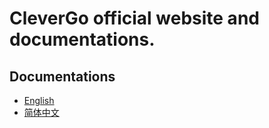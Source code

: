 # CleverGo official website and documentations.

## Documentations

- [English](https://clevergo.tech/en/)
- [简体中文](https://clevergo.tech/zh/)
